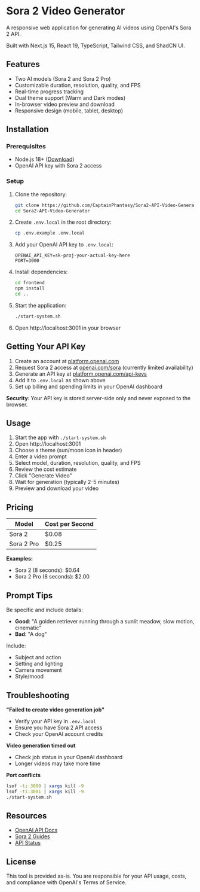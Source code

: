 # Sora 2 Video Generator

A responsive web application for generating AI videos using OpenAI's Sora 2 API.

Built with Next.js 15, React 19, TypeScript, Tailwind CSS, and ShadCN UI.

## Features

- Two AI models (Sora 2 and Sora 2 Pro)
- Customizable duration, resolution, quality, and FPS
- Real-time progress tracking
- Dual theme support (Warm and Dark modes)
- In-browser video preview and download
- Responsive design (mobile, tablet, desktop)

## Installation

### Prerequisites

- Node.js 18+ ([Download](https://nodejs.org/))
- OpenAI API key with Sora 2 access

### Setup

1. Clone the repository:
   ```bash
   git clone https://github.com/CaptainPhantasy/Sora2-API-Video-Generator.git
   cd Sora2-API-Video-Generator
   ```

2. Create `.env.local` in the root directory:
   ```bash
   cp .env.example .env.local
   ```

3. Add your OpenAI API key to `.env.local`:
   ```env
   OPENAI_API_KEY=sk-proj-your-actual-key-here
   PORT=3000
   ```

4. Install dependencies:
   ```bash
   cd frontend
   npm install
   cd ..
   ```

5. Start the application:
   ```bash
   ./start-system.sh
   ```

6. Open http://localhost:3001 in your browser

## Getting Your API Key

1. Create an account at [platform.openai.com](https://platform.openai.com/)
2. Request Sora 2 access at [openai.com/sora](https://openai.com/sora) (currently limited availability)
3. Generate an API key at [platform.openai.com/api-keys](https://platform.openai.com/api-keys)
4. Add it to `.env.local` as shown above
5. Set up billing and spending limits in your OpenAI dashboard

**Security**: Your API key is stored server-side only and never exposed to the browser.

## Usage

1. Start the app with `./start-system.sh`
2. Open http://localhost:3001
3. Choose a theme (sun/moon icon in header)
4. Enter a video prompt
5. Select model, duration, resolution, quality, and FPS
6. Review the cost estimate
7. Click "Generate Video"
8. Wait for generation (typically 2-5 minutes)
9. Preview and download your video

## Pricing

| Model | Cost per Second |
|-------|----------------|
| Sora 2 | $0.08 |
| Sora 2 Pro | $0.25 |

**Examples:**
- Sora 2 (8 seconds): $0.64
- Sora 2 Pro (8 seconds): $2.00

## Prompt Tips

Be specific and include details:
- **Good**: "A golden retriever running through a sunlit meadow, slow motion, cinematic"
- **Bad**: "A dog"

Include:
- Subject and action
- Setting and lighting
- Camera movement
- Style/mood

## Troubleshooting

**"Failed to create video generation job"**
- Verify your API key in `.env.local`
- Ensure you have Sora 2 API access
- Check your OpenAI account credits

**Video generation timed out**
- Check job status in your OpenAI dashboard
- Longer videos may take more time

**Port conflicts**
```bash
lsof -ti:3000 | xargs kill -9
lsof -ti:3001 | xargs kill -9
./start-system.sh
```

## Resources

- [OpenAI API Docs](https://platform.openai.com/docs)
- [Sora 2 Guides](https://platform.openai.com/docs/guides/video-generation)
- [API Status](https://status.openai.com)

## License

This tool is provided as-is. You are responsible for your API usage, costs, and compliance with OpenAI's Terms of Service.
